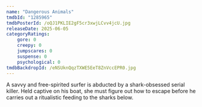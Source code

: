 ```yaml
---
name: "Dangerous Animals"
tmdbId: "1285965"
tmdbPosterId: /oQJ1PKLIE2gF5cr3xwjLCvv4jcU.jpg
releaseDate: 2025-06-05
categoryRatings:
    gore: 0
    creepy: 0
    jumpscares: 0
    suspense: 0
    psychological: 0
tmdbBackdropId: /eNSUknQqzTXWE5EeT8ZnVccEPR0.jpg
---
```

A savvy and free-spirited surfer is abducted by a shark-obsessed serial killer. Held captive on his boat, she must figure out how to escape before he carries out a ritualistic feeding to the sharks below.
